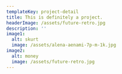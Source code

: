 ```yaml
---
templateKey: project-detail
title: This is definitely a project.
headerImage: /assets/future-retro.jpg
description: ''
image1:
  alt: skurt
  image: /assets/alena-aenami-7p-m-1k.jpg
image2:
  alt: money
  image: /assets/future-retro.jpg
---
```


